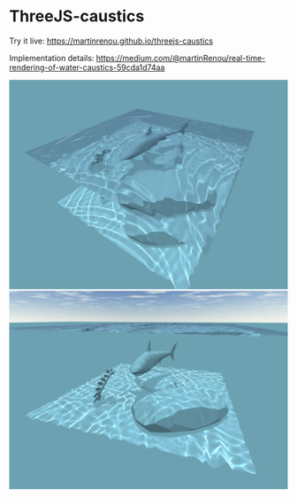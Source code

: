 # ThreeJS-caustics

Try it live: https://martinrenou.github.io/threejs-caustics

Implementation details: https://medium.com/@martinRenou/real-time-rendering-of-water-caustics-59cda1d74aa


![top](screenshots/top.png)
![side](screenshots/side.png)
